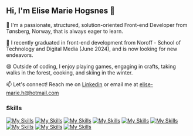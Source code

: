 ## Hi, I'm Elise Marie Hogsnes 👋

🌱 I'm a passionate, structured, solution-oriented Front-end Developer from Tønsberg, Norway, that is always eager to learn. 

🔭 I recently graduated in front-end development from Noroff - School of Technology and Digital Media (June 2024), and is now looking for new endeavors.  

😄 Outside of coding, I enjoy playing games, engaging in crafts, taking walks in the forest, cooking, and skiing in the winter.

📫 Let's connect! Reach me on [Linkedin](https://www.linkedin.com/in/elise-marie-hogsnes-77b13b1aa/?original_referer=) or email me at [elise-marie.h@hotmail.com](mailto:elise-marie.h@hotmail.com)
### Skills
[![My Skills](https://skillicons.dev/icons?i=html)](https://developer.mozilla.org/en-US/docs/Web/HTML)
[![My Skills](https://skillicons.dev/icons?i=css)](https://developer.mozilla.org/en-US/docs/Web/CSS)
[![My Skills](https://skillicons.dev/icons?i=js)](https://developer.mozilla.org/en-US/docs/Web/JavaScript)
[![My Skills](https://skillicons.dev/icons?i=figma)](https://www.figma.com/)
[![My Skills](https://skillicons.dev/icons?i=wordpress)](https://wordpress.com/hosting/?aff=13357&url=https://wordpress.com/hosting/)
[![My Skills](https://skillicons.dev/icons?i=sass)](https://sass-lang.com/)
[![My Skills](https://skillicons.dev/icons?i=bootstrap)](https://getbootstrap.com/)
[![My Skills](https://skillicons.dev/icons?i=tailwindcss)](https://tailwindcss.com/)
[![My Skills](https://skillicons.dev/icons?i=react)](https://react.dev/)

<!-- [![My Skills](https://skillicons.dev/icons?i=html,css,js,figma,wordpress)](https://skillicons.dev) -->
<!--
**elli95/elli95** is a ✨ _special_ ✨ repository because its `README.md` (this file) appears on your GitHub profile.

Here are some ideas to get you started:

- 🔭 I’m currently working on ...
- 🌱 I’m currently learning ...
- 👯 I’m looking to collaborate on ...
- 🤔 I’m looking for help with ...
- 💬 Ask me about ...
- 📫 How to reach me: ...
- 😄 Pronouns: ...
- ⚡ Fun fact: ...
-->
